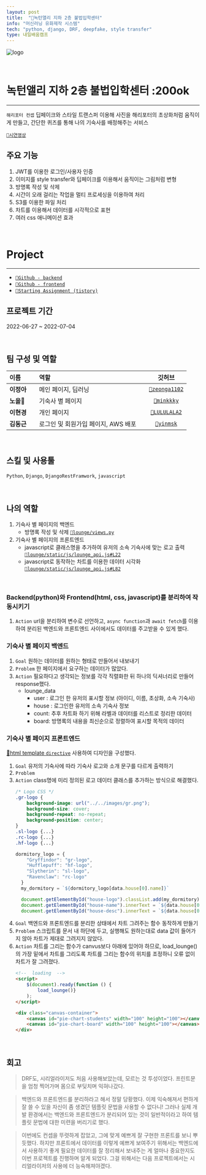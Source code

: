 ```yaml
---
layout: post
title:  "🎩녹턴앨리 지하 2층 불법입학센터"
info: "머신러닝 유화제작 시스템"
tech: "python, django, DRF, deepfake, style transfer"
type: 내일배움캠프
---
```


![logo](https://img1.daumcdn.net/thumb/R1280x0/?scode=mtistory2&fname=https%3A%2F%2Fblog.kakaocdn.net%2Fdn%2F3e6yO%2FbtrKwcahXrg%2FnPo5BEbkMCQ9w2SrVKSec0%2Fimg.png)

<br/>

# 녹턴앨리 지하 2층 불법입학센터 :200ok
---
`해리포터 컨셉`  딥페이크와 스타일 트랜스퍼 이용해 사진을 해리포터의 초상화처럼 움직이게 만들고, 간단한 퀴즈를 통해 나의 기숙사를 배정해주는 서비스

[`🔗시연영상`](https://tv.kakao.com/v/430183114)  

## 주요 기능
1. JWT를 이용한 로그인/사용자 인증
1. 이미지를 style transfer와 딥페이크를 이용해서 움직이는 그림처럼 변형
1. 방명록 작성 및 삭제
1. 시간이 오래 걸리는 작업을 멀티 프로세싱을 이용하여 처리
1. S3를 이용한 파일 처리
1. 차트를 이용해서 데이터를 시각적으로 표현
1. 여러 css 애니메이션 효과

<br/>

# Project
---
* [`🔗Github - backend`](https://github.com/cmjcum/200ok_backend)
* [`🔗Github - frontend`](https://github.com/cmjcum/200ok_frontend)
* [`🔗Starting Assignment (tistory)`](https://cold-charcoal.tistory.com/108)

## 프로젝트 기간
2022-06-27 ~ 2022-07-04

<br/>

## 팀 구성 및 역할

| 이름 | 역할 | 깃허브 |
|:----------|:----------|:----------:|
| **이정아&nbsp;&nbsp;&nbsp;&nbsp;** | 메인 페이지, 딥러닝 | [`🔗zeonga1102`](https://github.com/zeonga1102)|
| **노을🌱** | 기숙사 별 페이지 | [`🔗minkkky`](https://github.com/minkkky) |
| **이현경** | 개인 페이지 | [`🔗LULULALA2`](https://github.com/LULULALA2)|
| **김동근** | 로그인 및 회원가입 페이지, AWS 배포&nbsp;&nbsp;&nbsp;&nbsp; | [`🔗yinmsk`](https://github.com/yinmsk) |

<br/>

## 스킬 및 사용툴
`Python`, `Django`, `DjangoRestFramwork`, `javascript`

<br/>

## 나의 역할
1. 기숙사 별 페이지의 백엔드
    * 방명록 작성 및 삭제 [`🔗lounge/views.py`](https://github.com/cmjcum/200ok_backend/blob/master/lounge/views.py#L13)
1. 기숙사 별 페이지의 프론트엔드
    * javascript로 클래스명을 추가하여 유저의 소속 기숙사에 맞는 로고 출력  
    [`🔗lounge/static/js/lounge_api.js#L22`](https://github.com/cmjcum/200ok_frontend/blob/master/lounge/static/js/lounge_api.js#L22)
    * javascript로 동작하는 차트를 이용한 데이터 시각화  
    [`🔗lounge/static/js/lounge_api.js#L82`](https://github.com/cmjcum/200ok_frontend/blob/master/lounge/static/js/lounge_api.js#L82)

<br/>

### Backend(python)와 Frontend(html, css, javascript)를 분리하여 작동시키기
1. `Action` url을 분리하여 변수로 선언하고, `async function`과 `await fetch`를 이용하여 분리된 백엔드와 프론트엔드 사이에서도 데이터를 주고받을 수 있게 했다.

### 기숙사 별 페이지 백엔드
1. `Goal` 원하는 데이터를 원하는 형태로 만들어서 내보내기
1. `Problem` 한 페이지에서 요구하는 데이터가 많았다.
1. `Action` 필요하다고 생각되는 정보를 각각 직렬화한 뒤 하나의 딕셔너리로 만들어 response했다.
    * lounge_data
        * user : 로그인 한 유저의 표시할 정보 (아이디, 이름, 초상화, 소속 기숙사)
        * house : 로그인한 유저의 소속 기숙사 정보
        * count: 추후 차트화 하기 위해 라벨과 데이터를 리스트로 정리한 데이터
        * board: 방명록의 내용을 최신순으로 정렬하여 표시할 목적의 데이터

### 기숙사 별 페이지 프론트엔드
[🔗html template `directive`](https://html5up.net/directive) 사용하여 디자인을 구성했다.
1.  `Goal` 유저의 기숙사에 따라 기숙사 로고와 소개 문구를 다르게 출력하기
1. `Problem` 
1. `Action` class명에 미리 정의된 로고 데이터 클래스를 추가하는 방식으로 해결했다.
    ```css
    /* Logo CSS */
    .gr-logo {
        background-image: url("../../images/gr.png");
        background-size: cover;
        background-repeat: no-repeat;
        background-position: center;
    }
    .sl-logo {...}
    .rc-logo {...}
    .hf-logo {...}
    ```
    ```javascript
    dormitory_logo = {
        "Gryffindor": "gr-logo",
        "Hufflepuff": "hf-logo",
        "Slytherin": "sl-logo",
        "Ravenclaw": "rc-logo"
      }
      my_dormitory = `${dormitory_logo[data.house[0].name]}`

      document.getElementById("house-logo").classList.add(my_dormitory);
      document.getElementById("house-name").innerText = `${data.house[0].name}`
      document.getElementById("house-desc").innerText = `${data.house[0].desc}`
      ```
1. `Goal` 백엔드와 프론트엔드를 분리한 상태에서 차트 그려주는 함수 동작하게 만들기
1. `Problem` 스크립트를 문서 내 하단에 두고, 실행해도 원하는대로 data 값이 들어가지 않아 차트가 제대로 그려지지 않았다. 
1. `Action` 차트를 그리는 함수가 canvus보다 아래에 있어야 하므로, load_lounge()의 가장 밑에서 차트를 그리도록 차트를 그리는 함수의 위치를 조정하니 오류 없이 차트가 잘 그려졌다.
    ```html
    <!--  loading  -->
    <script>
        $(document).ready(function () {
            load_lounge()}
        );
    </script>

    <div class="canvas-container">
        <canvas id="pie-chart-students" width="100" height="100"></canvas>
        <canvas id="pie-chart-board" width="100" height="100"></canvas>
    </div>
    ```

<br/>

## 회고
>DRF도, 시리얼라이저도 처음 사용해보았는데, 모르는 것 투성이었다. 프린트문을 엄청 찍어가며 몸으로 부딪치며 익혀나갔다.  

>백엔드와 프론트엔드를 분리하라고 해서 정말 당황했다. 이제 익숙해져서 편하게 잘 쓸 수 있을 자신이 좀 생겼던 템플릿 문법을 사용할 수 없다니! 그러나 실제 개발 환경에서는 백엔드와 프론트엔드가 분리되어 있는 것이 일반적이라고 하여 템플릿 문법에 대한 미련을 버리기로 했다.

>이번에도 컨셉을 뚜렷하게 잡았고, 그에 맞게 예쁘게 잘 구현한 프론트를 보니 뿌듯했다. 하지만 프론트에서 데이터를 이렇게 예쁘게 보여주기 위해서는 백엔드에서 사용하기 좋게 필요한 데이터를 잘 정리해서 보내주는 게 얼마나 중요한지도 이번 프로젝트를 진행하며 알게 되었다. 그걸 위해서는 다음 프로젝트에서는 시리얼라이저의 사용에 더 능숙해져야겠다.